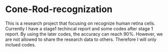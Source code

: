 # Cone-Rod-recognization
This is a research project that focusing on recognize human retina cells. Currently I have a stage1 techincal report and some codes after stage 1 report. By using the later codes, the accuracy can reach 90%. However, we are not allowed to share the research data to others. Therefore I will only inclued codes. 
